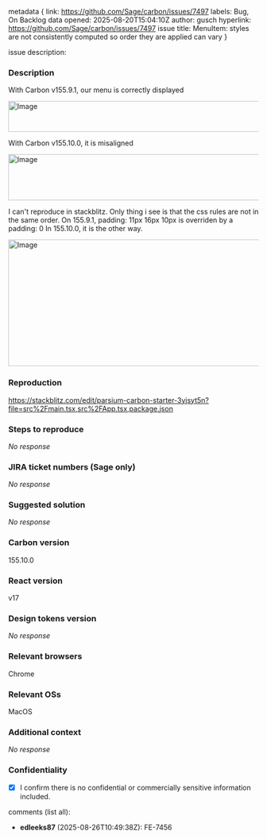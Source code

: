 metadata {
link: https://github.com/Sage/carbon/issues/7497
labels: Bug, On Backlog
data opened: 2025-08-20T15:04:10Z
author: gusch
hyperlink: https://github.com/Sage/carbon/issues/7497
issue title: MenuItem: styles are not consistently computed so order they are applied can vary
}

issue description:
### Description

With Carbon v155.9.1, our menu is correctly displayed

<img width="524" height="62" alt="Image" src="https://github.com/user-attachments/assets/3b7d1303-8d77-492f-abe2-71d8f5610a26" />

With Carbon v155.10.0, it is misaligned

<img width="553" height="93" alt="Image" src="https://github.com/user-attachments/assets/ea255c69-f4e0-4b8c-92a7-c80fe376e70c" />

I can't reproduce in stackblitz.
Only thing i see is that the css rules are not in the same order.
On 155.9.1, padding: 11px 16px 10px is overriden by a padding: 0
In 155.10.0, it is the other way.

<img width="594" height="255" alt="Image" src="https://github.com/user-attachments/assets/c1f05f65-97da-4638-b723-6994482fe202" />


### Reproduction

https://stackblitz.com/edit/parsium-carbon-starter-3yjsyt5n?file=src%2Fmain.tsx,src%2FApp.tsx,package.json

### Steps to reproduce

_No response_

### JIRA ticket numbers (Sage only)

_No response_

### Suggested solution

_No response_

### Carbon version

155.10.0

### React version

v17

### Design tokens version

_No response_

### Relevant browsers

Chrome

### Relevant OSs

MacOS

### Additional context

_No response_

### Confidentiality

- [x] I confirm there is no confidential or commercially sensitive information included.

comments (list all):
- **edleeks87** (2025-08-26T10:49:38Z):
  FE-7456


